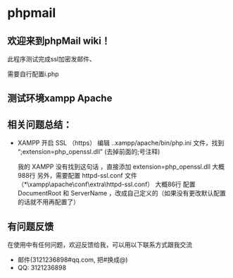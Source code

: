 # phpmail
## 欢迎来到phpMail wiki！
此程序测试完成ssl加密发邮件、

需要自行配置i.php

## 测试环境xampp Apache

## 相关问题总结：

*  XAMPP 开启 SSL （https）
编辑 ..xampp/apache/bin/php.ini 文件，找到 “;extension=php_openssl.dll” (去掉前面的;号注释)

   我的 XAMPP 没有找到这句话 ，直接添加 extension=php_openssl.dll  大概988行
另外，需要配置 httpd-ssl.conf 文件（*\xampp\apache\conf\extra\httpd-ssl.conf）
大概86行 配置 DocumentRoot 和 ServerName ，改成自己定义的（如果没有更改默认配置的话就不用再配置了）

## 有问题反馈
在使用中有任何问题，欢迎反馈给我，可以用以下联系方式跟我交流

* 邮件(3121236898#qq.com, 把#换成@)
* QQ: 3121236898
